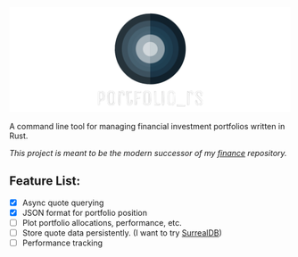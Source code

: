 <p align="center">
    <img src="img/logo.png" alt="portfolio_rs logo">
</p>

A command line tool for managing financial investment portfolios written in Rust.

*This project is meant to be the modern successor of my [finance](https://github.com/MarkusZoppelt/finance) repository.*

## Feature List:

- [x] Async quote querying
- [x] JSON format for portfolio position
- [ ] Plot portfolio allocations, performance, etc.
- [ ] Store quote data persistently. (I want to try [SurrealDB](https://github.com/surrealdb/surrealdb))
- [ ] Performance tracking
